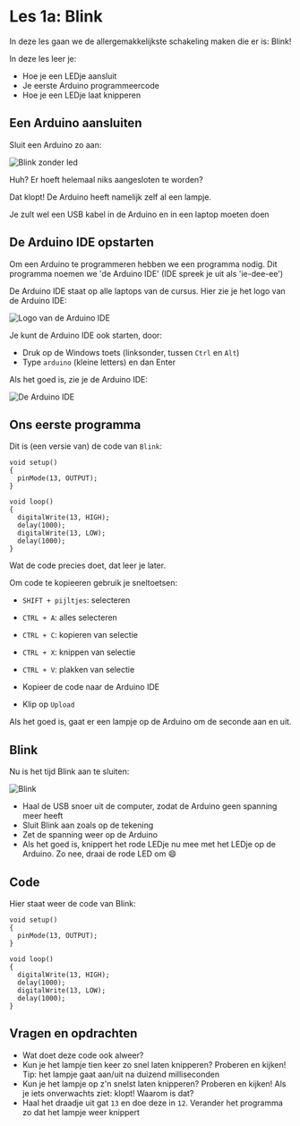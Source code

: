 # Les 1a: Blink

In deze les gaan we de allergemakkelijkste schakeling maken die er is: Blink!

In deze les leer je:

 * Hoe je een LEDje aansluit
 * Je eerste Arduino programmeercode
 * Hoe je een LEDje laat knipperen

## Een Arduino aansluiten

Sluit een Arduino zo aan:

![Blink zonder led](BlinkZonderLed.png)

Huh? Er hoeft helemaal niks aangesloten te worden? 

Dat klopt! De Arduino heeft namelijk zelf al een lampje.

Je zult wel een USB kabel in de Arduino en in een laptop moeten doen

## De Arduino IDE opstarten

Om een Arduino te programmeren hebben we een programma nodig.
Dit programma noemen we 'de Arduino IDE' (IDE spreek je uit
als 'ie-dee-ee')

De Arduino IDE staat op alle laptops van de cursus.
Hier zie je het logo van de Arduino IDE:

![Logo van de Arduino IDE](ArduinoIdeLogo.png)

Je kunt de Arduino IDE ook starten, door:

 * Druk op de Windows toets (linksonder, tussen `Ctrl` en `Alt`)
 * Type `arduino` (kleine letters) en dan Enter

Als het goed is, zie je de Arduino IDE:

![De Arduino IDE](ArduinoIde.png)

## Ons eerste programma

Dit is (een versie van) de code van `Blink`:

```
void setup() 
{
  pinMode(13, OUTPUT);
}

void loop() 
{
  digitalWrite(13, HIGH);
  delay(1000);
  digitalWrite(13, LOW);
  delay(1000);
}
```

Wat de code precies doet, dat leer je later.

Om code te kopieeren gebruik je sneltoetsen:

 * `SHIFT + pijltjes`: selecteren
 * `CTRL + A`: alles selecteren
 * `CTRL + C`: kopieren van selectie
 * `CTRL + X`: knippen van selectie
 * `CTRL + V`: plakken van selectie

 * Kopieer de code naar de Arduino IDE
 * Klip op `Upload`

Als het goed is, gaat er een lampje op de Arduino om de seconde aan en uit.

## Blink

Nu is het tijd Blink aan te sluiten:

![Blink](Blink.png)

 * Haal de USB snoer uit de computer, zodat de Arduino geen spanning meer heeft
 * Sluit Blink aan zoals op de tekening
 * Zet de spanning weer op de Arduino
 * Als het goed is, knippert het rode LEDje nu mee met het LEDje op de Arduino. Zo nee, draai de rode LED om :smile:

## Code

Hier staat weer de code van Blink:

```
void setup() 
{
  pinMode(13, OUTPUT);
}

void loop() 
{
  digitalWrite(13, HIGH);
  delay(1000);
  digitalWrite(13, LOW);
  delay(1000);
}
```

## Vragen en opdrachten

 * Wat doet deze code ook alweer?
 * Kun je het lampje tien keer zo snel laten knipperen? Proberen en kijken! Tip: het lampje gaat aan/uit na duizend milliseconden
 * Kun je het lampje op z'n snelst laten knipperen? Proberen en kijken! Als je iets onverwachts ziet: klopt! Waarom is dat?
 * Haal het draadje uit gat `13` en doe deze in `12`. Verander het programma zo dat het lampje weer knippert
